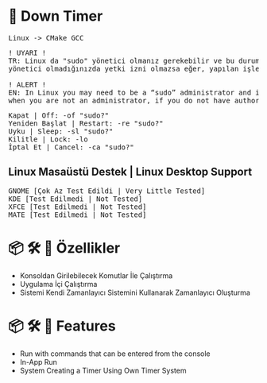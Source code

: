 <!-- Başlık -->
# 🚀 Down Timer

<!-- İşletim Sistemleri -->
<pre>Linux -> CMake GCC</pre>

<!-- Bilgilendirme -->
<pre>
! UYARI !
TR: Linux da "sudo" yönetici olmanız gerekebilir ve bu durumda
yönetici olmadığınızda yetki izni olmazsa eğer, yapılan işlemler dosyaya kaydedilemeyebilir

! ALERT !
EN: In Linux you may need to be a “sudo” administrator and in this case
when you are not an administrator, if you do not have authorization permission, the operations performed may not be saved to the file
</pre>

<!-- Komutlar -->
<pre>
Kapat | Off: -of "sudo?"
Yeniden Başlat | Restart: -re "sudo?"
Uyku | Sleep: -sl "sudo?"
Kilitle | Lock: -lo
İptal Et | Cancel: -ca "sudo?"
</pre>

## Linux Masaüstü Destek | Linux Desktop Support
<pre>
GNOME [Çok Az Test Edildi | Very Little Tested]
KDE [Test Edilmedi | Not Tested]
XFCE [Test Edilmedi | Not Tested]
MATE [Test Edilmedi | Not Tested]
</pre>

<!-- Açıklama Türkçe -->
# 📦 🛠️ 📝 Özellikler
+ Konsoldan Girilebilecek Komutlar İle Çalıştırma
+ Uygulama İçi Çalıştırma
+ Sistemi Kendi Zamanlayıcı Sistemini Kullanarak Zamanlayıcı Oluşturma

<!-- Comment English -->
# 📦 🛠️ 📝 Features
+ Run with commands that can be entered from the console
+ In-App Run
+ System Creating a Timer Using Own Timer System